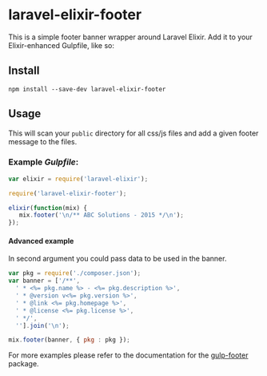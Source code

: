 # laravel-elixir-footer

This is a simple footer banner wrapper around Laravel Elixir. Add it to your Elixir-enhanced Gulpfile, like so:

## Install

```
npm install --save-dev laravel-elixir-footer
```

## Usage

This will scan your `public` directory for all css/js files and add a given footer message to the files.

### Example *Gulpfile*:

```javascript
var elixir = require('laravel-elixir');

require('laravel-elixir-footer');

elixir(function(mix) {
   mix.footer('\n/** ABC Solutions - 2015 */\n');
});
```

#### Advanced example

In second argument you could pass data to be used in the banner.

```javascript
var pkg = require('./composer.json');
var banner = ['/**',
  ' * <%= pkg.name %> - <%= pkg.description %>',
  ' * @version v<%= pkg.version %>',
  ' * @link <%= pkg.homepage %>',
  ' * @license <%= pkg.license %>',
  ' */',
  ''].join('\n');

mix.footer(banner, { pkg : pkg });
```

For more examples please refer to the documentation for the [gulp-footer](https://www.npmjs.org/package/gulp-footer) package. 